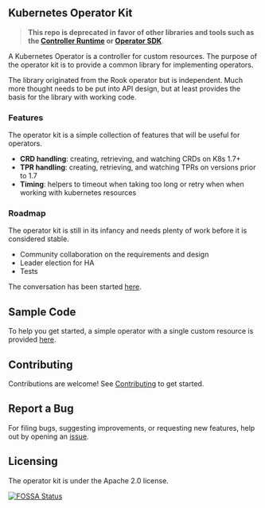 
## Kubernetes Operator Kit

> **This repo is deprecated in favor of other libraries and tools such as the [Controller Runtime](https://github.com/kubernetes-sigs/controller-runtime) or [Operator SDK](https://sdk.operatorframework.io/)**.

A Kubernetes Operator is a controller for custom resources. The purpose of the operator kit is to provide a common
library for implementing operators.

The library originated from the Rook operator but is independent. Much more thought needs to be put into API design, but at least provides the basis for the library with working code.

### Features
The operator kit is a simple collection of features that will be useful for operators.
- **CRD handling**: creating, retrieving, and watching CRDs on K8s 1.7+
- **TPR handling**: creating, retrieving, and watching TPRs on versions prior to 1.7
- **Timing**: helpers to timeout when taking too long or retry when when working with kubernetes resources


### Roadmap
The operator kit is still in its infancy and needs plenty of work before it is considered stable.
- Community collaboration on the requirements and design
- Leader election for HA
- Tests

The conversation has been started [here](https://docs.google.com/document/d/1NJhFcNezJyLM952eaYVcdfIQFQYWsAx4oTaA82-Frdk).

## Sample Code
To help you get started, a simple operator with a single custom resource is provided [here](sample-operator/README.md).

## Contributing

Contributions are welcome! See [Contributing](CONTRIBUTING.md) to get started.

## Report a Bug

For filing bugs, suggesting improvements, or requesting new features, help out by opening an [issue](https://github.com/rook/operator-kit/issues).

## Licensing

The operator kit is under the Apache 2.0 license.

[![FOSSA Status](https://app.fossa.io/api/projects/git%2Bgithub.com%2Frook%2Foperator-kit.svg?type=large)](https://app.fossa.io/projects/git%2Bgithub.com%2Frook%2Foperator-kit?ref=badge_large)
